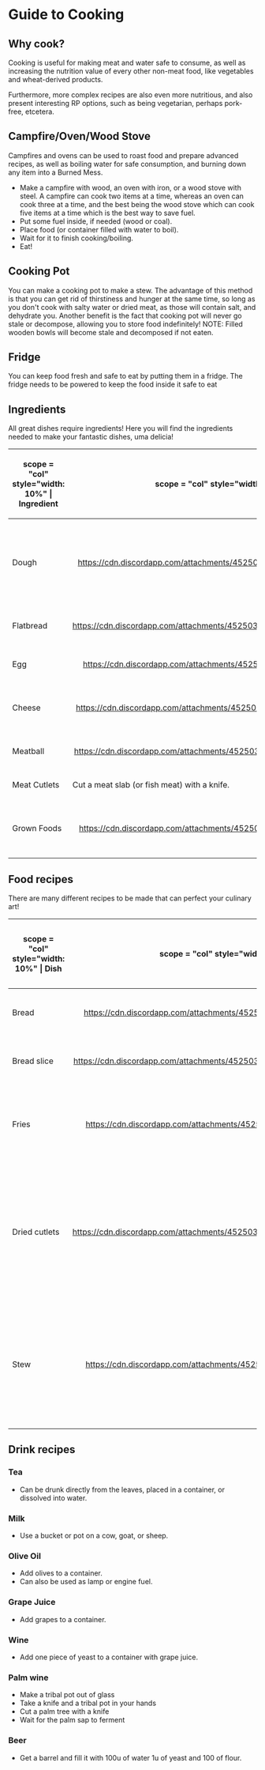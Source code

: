 # Guide to Cooking

## Why cook?

Cooking is useful for making meat and water safe to consume, as well as
increasing the nutrition value of every other non-meat food, like
vegetables and wheat-derived products.

Furthermore, more complex recipes are also even more nutritious, and
also present interesting RP options, such as being vegetarian, perhaps
pork-free, etcetera.

## Campfire/Oven/Wood Stove

Campfires and ovens can be used to roast food and prepare advanced
recipes, as well as boiling water for safe consumption, and burning down
any item into a Burned Mess.

  - Make a campfire with wood, an oven with iron, or a wood stove with
    steel. A campfire can cook two items at a time, whereas an oven can
    cook three at a time, and the best being the wood stove which can
    cook five items at a time which is the best way to save fuel.
  - Put some fuel inside, if needed (wood or coal).
  - Place food (or container filled with water to boil).
  - Wait for it to finish cooking/boiling.
  - Eat\!

## Cooking Pot

You can make a cooking pot to make a stew. The advantage of this method
is that you can get rid of thirstiness and hunger at the same time, so
long as you don't cook with salty water or dried meat, as those will
contain salt, and dehydrate you. Another benefit is the fact that
cooking pot will never go stale or decompose, allowing you to store food
indefinitely\! NOTE: Filled wooden bowls will become stale and
decomposed if not eaten.

## Fridge

You can keep food fresh and safe to eat by putting them in a fridge. The
fridge needs to be powered to keep the food inside it safe to eat

## Ingredients

All great dishes require ingredients\! Here you will find the
ingredients needed to make your fantastic dishes, uma delicia\!

<table>
<thead>
<tr class="header">
<th><p>scope = "col" style="width: 10%" | Ingredient</p></th>
<th><p>scope = "col" style="width: 10%" class="sortable" | Image</p></th>
<th><p>scope = "col" style="width: 10%" class="sortable" | Steps</p></th>
</tr>
</thead>
<tbody>
<tr class="odd">
<td><p>Dough</p></td>
<td><center>
<p><a href="https://cdn.discordapp.com/attachments/452503902152032256/637634522522845204/Dough.png">https://cdn.discordapp.com/attachments/452503902152032256/637634522522845204/Dough.png</a></p>
</center></td>
<td><p>Make flour by grinding wheat with the small mill, them, activate a bag of flour with it in the active hand, and with a container with water in the off hand</p></td>
</tr>
<tr class="even">
<td><p>Flatbread</p></td>
<td><center>
<p><a href="https://cdn.discordapp.com/attachments/452503902152032256/638061831247888384/Flatbread.png">https://cdn.discordapp.com/attachments/452503902152032256/638061831247888384/Flatbread.png</a></p>
<center></td>
<td><p>Use a rolling pin on dough and roast the flat dough</p></td>
</tr>
<tr class="odd">
<td><p>Egg</p></td>
<td><center>
<p><a href="https://cdn.discordapp.com/attachments/452503902152032256/638062552324243457/egg.png">https://cdn.discordapp.com/attachments/452503902152032256/638062552324243457/egg.png</a></p>
<center></td>
<td><p>Get a chicken or turkey to lay an egg</p></td>
</tr>
<tr class="even">
<td><p>Cheese</p></td>
<td><center>
<p><a href="https://cdn.discordapp.com/attachments/452503902152032256/638064782859042836/Cheese.png">https://cdn.discordapp.com/attachments/452503902152032256/638064782859042836/Cheese.png</a></p>
<center></td>
<td><p>Collect milk in a container and add one piece of yeast.</p></td>
</tr>
<tr class="odd">
<td><p>Meatball</p></td>
<td><center>
<p><a href="https://cdn.discordapp.com/attachments/452503902152032256/638039934879399964/Meatball.png">https://cdn.discordapp.com/attachments/452503902152032256/638039934879399964/Meatball.png</a></p>
</center></td>
<td><p>Add some flour to the slab of meat.</p></td>
</tr>
<tr class="even">
<td><p>Meat Cutlets</p></td>
<td><p>Cut a meat slab (or fish meat) with a knife.</p></td>
<td></td>
</tr>
<tr class="odd">
<td><p>Grown Foods</p></td>
<td><center>
<p><a href="https://cdn.discordapp.com/attachments/452503902152032256/638041326075772928/Cutlet.png">https://cdn.discordapp.com/attachments/452503902152032256/638041326075772928/Cutlet.png</a></p>
</center></td>
<td><p>Corn,Cabbages,tomatoes, potatoes can all be roasted on a campfire or stove to be more filling.</p></td>
</tr>
</tbody>
</table>

## Food recipes

There are many different recipes to be made that can perfect your
culinary art\!

<table>
<thead>
<tr class="header">
<th><p>scope = "col" style="width: 10%" | Dish</p></th>
<th><p>scope = "col" style="width: 10%" class="sortable" |Recipe</p></th>
<th><p>scope = "col" style="width: 10%" class="sortable" |Steps</p></th>
</tr>
</thead>
<tbody>
<tr class="odd">
<td><p>Bread</p></td>
<td><center>
<p><a href="https://cdn.discordapp.com/attachments/452503902152032256/638036303346401311/Bread.png">https://cdn.discordapp.com/attachments/452503902152032256/638036303346401311/Bread.png</a></p>
</center></td>
<td><p>Roast a ball of dough in a campfire or oven.</p></td>
</tr>
<tr class="even">
<td><p>Bread slice</p></td>
<td><center>
<p><a href="https://cdn.discordapp.com/attachments/452503902152032256/638063587901964298/Bread_slice.png">https://cdn.discordapp.com/attachments/452503902152032256/638063587901964298/Bread_slice.png</a></p>
<center></td>
<td><p>Slice flat dough with a knife and roast it.</p></td>
</tr>
<tr class="odd">
<td><p>Fries</p></td>
<td><center>
<p><a href="https://cdn.discordapp.com/attachments/452503902152032256/638055885788151818/Fries.png">https://cdn.discordapp.com/attachments/452503902152032256/638055885788151818/Fries.png</a></p>
<center></td>
<td><p>Cut potatoes with a knife to get raw potatoes and roast the raw potatoes to get fries.</p></td>
</tr>
<tr class="even">
<td><p>Dried cutlets</p></td>
<td><center>
<p><a href="https://cdn.discordapp.com/attachments/452503902152032256/638059136411500605/Dried_cutlet.png">https://cdn.discordapp.com/attachments/452503902152032256/638059136411500605/Dried_cutlet.png</a></p>
<center></td>
<td><p>Simply take your raw meat cutlets and click on a dehydrator to dry them. In time they'll come off as dry cutlets. (NOTE: Dried cutlets cannot spoil, but will attract pests if left in the open.)</p></td>
</tr>
<tr class="odd">
<td><p>Stew</p></td>
<td><center>
<p><a href="https://cdn.discordapp.com/attachments/452503902152032256/638065844714340362/Stew.png">https://cdn.discordapp.com/attachments/452503902152032256/638065844714340362/Stew.png</a></p>
<center></td>
<td><p>Pour a bucket of water into a cooking pot and add any ingredient (EXCEPT SALTY INGREDIENTS) to the pot to make stew. The more ingredients the better!</p></td>
</tr>
</tbody>
</table>

## Drink recipes

### Tea

  - Can be drunk directly from the leaves, placed in a container, or
    dissolved into water.

### Milk

  - Use a bucket or pot on a cow, goat, or sheep.

### Olive Oil

  - Add olives to a container.
  - Can also be used as lamp or engine fuel.

### Grape Juice

  - Add grapes to a container.

### Wine

  - Add one piece of yeast to a container with grape juice.

### Palm wine

  - Make a tribal pot out of glass
  - Take a knife and a tribal pot in your hands
  - Cut a palm tree with a knife
  - Wait for the palm sap to ferment

### Beer

  - Get a barrel and fill it with 100u of water 1u of yeast and 100 of
    flour.